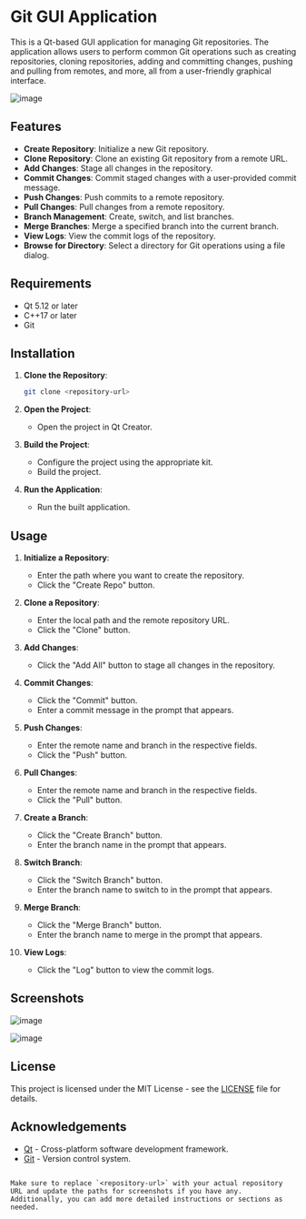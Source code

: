 
# Git GUI Application

This is a Qt-based GUI application for managing Git repositories. The application allows users to perform common Git operations such as creating repositories, cloning repositories, adding and committing changes, pushing and pulling from remotes, and more, all from a user-friendly graphical interface.

![image](https://github.com/NadaMohamedMoharram/GIT-GUI-using-Qt/assets/120272090/d82422c4-0def-4f16-83af-2d3dd21a0f70)

## Features

- **Create Repository**: Initialize a new Git repository.
- **Clone Repository**: Clone an existing Git repository from a remote URL.
- **Add Changes**: Stage all changes in the repository.
- **Commit Changes**: Commit staged changes with a user-provided commit message.
- **Push Changes**: Push commits to a remote repository.
- **Pull Changes**: Pull changes from a remote repository.
- **Branch Management**: Create, switch, and list branches.
- **Merge Branches**: Merge a specified branch into the current branch.
- **View Logs**: View the commit logs of the repository.
- **Browse for Directory**: Select a directory for Git operations using a file dialog.

## Requirements

- Qt 5.12 or later
- C++17 or later
- Git

## Installation

1. **Clone the Repository**:
   ```bash
   git clone <repository-url>
   ```

2. **Open the Project**:
   - Open the project in Qt Creator.

3. **Build the Project**:
   - Configure the project using the appropriate kit.
   - Build the project.

4. **Run the Application**:
   - Run the built application.

## Usage

1. **Initialize a Repository**:
   - Enter the path where you want to create the repository.
   - Click the "Create Repo" button.

2. **Clone a Repository**:
   - Enter the local path and the remote repository URL.
   - Click the "Clone" button.

3. **Add Changes**:
   - Click the "Add All" button to stage all changes in the repository.

4. **Commit Changes**:
   - Click the "Commit" button.
   - Enter a commit message in the prompt that appears.

5. **Push Changes**:
   - Enter the remote name and branch in the respective fields.
   - Click the "Push" button.

6. **Pull Changes**:
   - Enter the remote name and branch in the respective fields.
   - Click the "Pull" button.

7. **Create a Branch**:
   - Click the "Create Branch" button.
   - Enter the branch name in the prompt that appears.

8. **Switch Branch**:
   - Click the "Switch Branch" button.
   - Enter the branch name to switch to in the prompt that appears.

9. **Merge Branch**:
   - Click the "Merge Branch" button.
   - Enter the branch name to merge in the prompt that appears.

10. **View Logs**:
    - Click the "Log" button to view the commit logs.

## Screenshots

![image](https://github.com/NadaMohamedMoharram/GIT-GUI-using-Qt/assets/120272090/64161eb0-5a74-4d4b-9dc1-b194aa81e40a)


![image](https://github.com/NadaMohamedMoharram/GIT-GUI-using-Qt/assets/120272090/759fd2ee-8edf-471d-a7c5-fe23ffd0bc90)

## License

This project is licensed under the MIT License - see the [LICENSE](LICENSE) file for details.

## Acknowledgements

- [Qt](https://www.qt.io/) - Cross-platform software development framework.
- [Git](https://git-scm.com/) - Version control system.
```

Make sure to replace `<repository-url>` with your actual repository URL and update the paths for screenshots if you have any. Additionally, you can add more detailed instructions or sections as needed.
